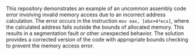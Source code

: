 This repository demonstrates an example of an uncommon assembly code error involving invalid memory access due to an incorrect address calculation. The error occurs in the instruction `mov eax, [ebx+4*ecx]`, where the calculated address falls outside the bounds of allocated memory.  This results in a segmentation fault or other unexpected behavior.  The solution provides a corrected version of the code with appropriate bounds checking to prevent the memory access error.